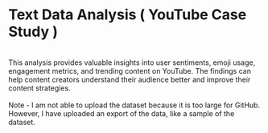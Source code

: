 # Text Data Analysis ( YouTube Case Study )
<br>
This analysis provides valuable insights into user sentiments, emoji usage, engagement metrics, and trending content on YouTube. The findings can help content creators understand their audience better and improve their content strategies.
<br>
<br>
Note - I am not able to upload the dataset because it is too large for GitHub. However, I have uploaded an export of the data, like a sample of the dataset.
